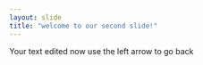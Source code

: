 ```yaml
---
layout: slide
title: "welcome to our second slide!"
---
```

Your text edited now 
use the left arrow to go back
